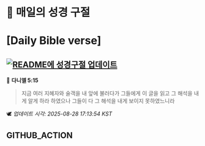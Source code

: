 # 🙏 매일의 성경 구절
# [Daily Bible verse]
## [![README에 성경구절 업데이트](https://github.com/DONGSUKA/first_test/actions/workflows/update-readme-bible.yml/badge.svg)](https://github.com/DONGSUKA/first_test/actions/workflows/update-readme-bible.yml)
<!-- START_BIBLE_VERSE -->
📖 **다니엘 5:15**
> 지금 여러 지혜자와 술객을 내 앞에 불러다가 그들에게 이 글을 읽고 그 해석을 내게 알게 하라 하였으나 그들이 다 그 해석을 내게 보이지 못하였느니라

🕊️ _업데이트 시각: 2025-08-28 17:13:54 KST_
  <!-- END_BIBLE_VERSE -->
## GITHUB_ACTION
